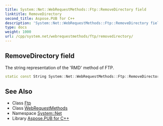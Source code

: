 ```yaml
---
title: System::Net::WebRequestMethods::Ftp::RemoveDirectory field
linktitle: RemoveDirectory
second_title: Aspose.PUB for C++
description: 'System::Net::WebRequestMethods::Ftp::RemoveDirectory field. The string representation of the ''RMD'' method of FTP in C++.'
type: docs
weight: 1000
url: /cpp/system.net/webrequestmethods/ftp/removedirectory/
---
```

## RemoveDirectory field


The string representation of the 'RMD' method of FTP.

```cpp
static const String System::Net::WebRequestMethods::Ftp::RemoveDirectory
```

## See Also

* Class [Ftp](../)
* Class [WebRequestMethods](../../)
* Namespace [System::Net](../../../)
* Library [Aspose.PUB for C++](../../../../)
